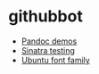 # githubbot

- [Pandoc demos](http://pandoc.org/demos.html)
- [Sinatra testing](http://www.sinatrarb.com/testing.html)
- [Ubuntu font family](http://font.ubuntu.com)

